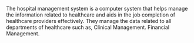 
The hospital management system is a computer system that helps manage the information related to healthcare and aids in the job completion of healthcare providers effectively. They manage the data related to all departments of healthcare such as, Clinical Management. Financial Management.
